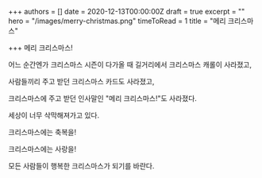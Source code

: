 +++
authors = []
date = 2020-12-13T00:00:00Z
draft = true
excerpt = ""
hero = "/images/merry-christmas.png"
timeToRead = 1
title = "메리 크리스마스"

+++
메리 크리스마스!

어느 순간엔가 크리스마스 시즌이 다가올 때 길거리에서 크리스마스 캐롤이 사라졌고,

사람들끼리 주고 받던 크리스마스 카드도 사라졌고, 

크리스마스에 주고 받던 인사말인 "메리 크리스마스!"도 사라졌다.

세상이 너무 삭막해져가고 있다.

크리스마스에는 축복을!

크리스마스에는 사랑을!

모든 사람들이 행복한 크리스마스가 되기를 바란다.
